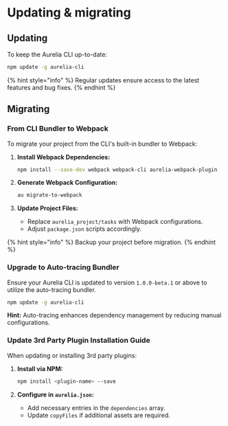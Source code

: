 # Updating & migrating

## Updating

To keep the Aurelia CLI up-to-date:

```bash
npm update -g aurelia-cli
```

{% hint style="info" %}
Regular updates ensure access to the latest features and bug fixes.
{% endhint %}

## Migrating

### From CLI Bundler to Webpack

To migrate your project from the CLI's built-in bundler to Webpack:

1.  **Install Webpack Dependencies:**

    ```bash
    npm install --save-dev webpack webpack-cli aurelia-webpack-plugin
    ```
2.  **Generate Webpack Configuration:**

    ```bash
    au migrate-to-webpack
    ```
3. **Update Project Files:**
   * Replace `aurelia_project/tasks` with Webpack configurations.
   * Adjust `package.json` scripts accordingly.

{% hint style="info" %}
Backup your project before migration.
{% endhint %}

### Upgrade to Auto-tracing Bundler

Ensure your Aurelia CLI is updated to version `1.0.0-beta.1` or above to utilize the auto-tracing bundler.

```bash
npm update -g aurelia-cli
```

**Hint:** Auto-tracing enhances dependency management by reducing manual configurations.

### Update 3rd Party Plugin Installation Guide

When updating or installing 3rd party plugins:

1.  **Install via NPM:**

    ```bash
    npm install <plugin-name> --save
    ```
2. **Configure in `aurelia.json`:**
   * Add necessary entries in the `dependencies` array.
   * Update `copyFiles` if additional assets are required.
